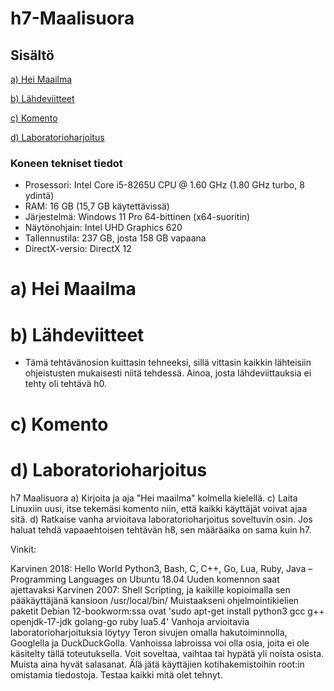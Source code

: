 # h7-Maalisuora

## Sisältö

[a) Hei Maailma](#a-Hei-Maailma)

[b) Lähdeviitteet](#b-Lähdeviitteet)

[c) Komento](#c-Komento)

[d) Laboratorioharjoitus](#d-Laboratorioharjoitus)


### Koneen tekniset tiedot
* Prosessori: Intel Core i5-8265U CPU @ 1.60 GHz (1.80 GHz turbo, 8 ydintä)
* RAM: 16 GB (15,7 GB käytettävissä)
* Järjestelmä: Windows 11 Pro 64-bittinen (x64-suoritin)
* Näytönohjain: Intel UHD Graphics 620
* Tallennustila: 237 GB, josta 158 GB vapaana
* DirectX-versio: DirectX 12



# a) Hei Maailma

# b) Lähdeviitteet

* Tämä tehtävänosion kuittasin tehneeksi, sillä vittasin kaikkin lähteisiin ohjeistusten mukaisesti niitä tehdessä. Ainoa, josta lähdeviittauksia ei tehty oli tehtävä h0.

# c) Komento

# d) Laboratorioharjoitus








h7 Maalisuora
a) Kirjoita ja aja "Hei maailma" kolmella kielellä.
c) Laita Linuxiin uusi, itse tekemäsi komento niin, että kaikki käyttäjät voivat ajaa sitä.
d) Ratkaise vanha arvioitava laboratorioharjoitus soveltuvin osin.
Jos haluat tehdä vapaaehtoisen tehtävän h8, sen määräaika on sama kuin h7.

Vinkit:

Karvinen 2018: Hello World Python3, Bash, C, C++, Go, Lua, Ruby, Java – Programming Languages on Ubuntu 18.04
Uuden komennon saat ajettavaksi Karvinen 2007: Shell Scripting, ja kaikille kopioimalla sen pääkäyttäjänä kansioon /usr/local/bin/
Muistaakseni ohjelmointikielien paketit Debian 12-bookworm:ssa ovat 'sudo apt-get install python3 gcc g++ openjdk-17-jdk golang-go ruby lua5.4'
Vanhoja arvioitavia laboratorioharjoituksia löytyy Teron sivujen omalla hakutoiminnolla, Googlella ja DuckDuckGolla.
Vanhoissa labroissa voi olla osia, joita ei ole käsitelty tällä toteutuksella. Voit soveltaa, vaihtaa tai hypätä yli noista osista.
Muista aina hyvät salasanat. Älä jätä käyttäjien kotihakemistoihin root:in omistamia tiedostoja. Testaa kaikki mitä olet tehnyt.
